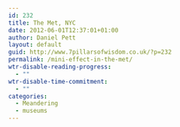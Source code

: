 ```yaml
---
id: 232
title: The Met, NYC
date: 2012-06-01T12:37:01+01:00
author: Daniel Pett
layout: default
guid: http://www.7pillarsofwisdom.co.uk/?p=232
permalink: /mini-effect-in-the-met/
wtr-disable-reading-progress:
  - ""
wtr-disable-time-commitment:
  - ""
categories:
  - Meandering
  - museums
---
```

<img src="https://farm9.staticflickr.com/8025/7346437438_a1bfc72a30_b.jpg" alt="" class="img-fluid" />
